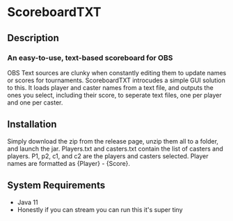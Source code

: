 # ScoreboardTXT
## Description
### An easy-to-use, text-based scoreboard for OBS
OBS Text sources are clunky when constantly editing them to update names or scores for tournaments. ScoreboardTXT introcudes a simple GUI solution to this. It loads player and caster names from a text file, and outputs the ones you select, including their score, to seperate text files, one per player and one per caster.

## Installation
Simply download the zip from the release page, unzip them all to a folder, and launch the jar. Players.txt and casters.txt contain the list of casters and players. P1, p2, c1, and c2 are the players and casters selected. Player names are formatted as {Player} - {Score}.

## System Requirements
+ Java 11
+ Honestly if you can stream you can run this it's super tiny
